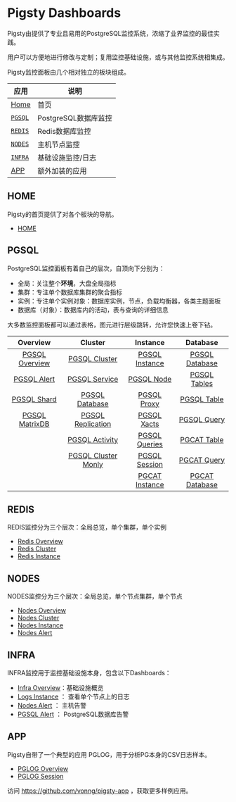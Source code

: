 # Pigsty Dashboards

Pigsty由提供了专业且易用的PostgreSQL监控系统，浓缩了业界监控的最佳实践。

用户可以方便地进行修改与定制；复用监控基础设施，或与其他监控系统相集成。

Pigsty监控面板由几个相对独立的板块组成。

| 应用                  | 说明              |
|---------------------|-----------------|
| [Home](http://demo.pigsty.cc/d/home) | 首页 |
| [`PGSQL`](#PGSQL监控) | PostgreSQL数据库监控 |
| [`REDIS`](#REDIS监控) | Redis数据库监控      |
| [`NODES`](#NODES监控) | 主机节点监控          |
| [`INFRA`](#INFRA监控) | 基础设施监控/日志  |
| [APP](#APP) | 额外加装的应用 |



## HOME

Pigsty的首页提供了对各个板块的导航。

* [HOME](http://demo.pigsty.cc/d/home)



## PGSQL

PostgreSQL监控面板有着自己的层次，自顶向下分别为：

* 全局：关注整个**环境**，大盘全局指标
* 集群：专注单个数据库集群的聚合指标
* 实例：专注单个实例对象：数据库实例，节点，负载均衡器，各类主题面板
* 数据库（对象）：数据库内的活动，表与查询的详细信息

大多数监控面板都可以通过表格，图元进行层级跳转，允许您快速上卷下钻。


|                         Overview                         |                              Cluster                               |                         Instance                         |                            Database                            |
|:--------------------------------------------------------:|:------------------------------------------------------------------:|:--------------------------------------------------------:|:--------------------------------------------------------------:|
| [PGSQL Overview](http://demo.pigsty.cc/d/pgsql-overview) |       [PGSQL Cluster](http://demo.pigsty.cc/d/pgsql-cluster)       | [PGSQL Instance](http://demo.pigsty.cc/d/pgsql-instance) |    [PGSQL Database](http://demo.pigsty.cc/d/pgsql-database)    |
|   [PGSQL Alert](http://demo.pigsty.cc/d/pgsql-alert/)    |       [PGSQL Service](http://demo.pigsty.cc/d/pgsql-service)       |    [PGSQL Node](http://demo.pigsty.cc/d/pgsql-node/)     |      [PGSQL Tables](http://demo.pigsty.cc/d/pgsql-tables)      |
|    [PGSQL Shard](http://demo.pigsty.cc/d/pgsql-shard)    |     [PGSQL Database](http://demo.pigsty.cc/d/pgsql-databases)      |    [PGSQL Proxy](http://demo.pigsty.cc/d/pgsql-proxy)    |       [PGSQL Table](http://demo.pigsty.cc/d/pgsql-table)       |
| [PGSQL MatrixDB](http://demo.pigsty.cc/d/gpsql-overview) |   [PGSQL Replication](http://demo.pigsty.cc/d/pgsql-replication)   |    [PGSQL Xacts](http://demo.pigsty.cc/d/pgsql-xacts)    |       [PGSQL Query](http://demo.pigsty.cc/d/pgsql-query)       |
|                                                          |      [PGSQL Activity](http://demo.pigsty.cc/d/pgsql-activity)      |  [PGSQL Queries](http://demo.pigsty.cc/d/pgsql-queries)  | [PGCAT Table](http://demo.pigsty.cc/d/pgcat-table/pgcat-table) |
|                                                          | [PGSQL Cluster Monly](http://demo.pigsty.cc/d/pgsql-cluster-monly) |  [PGSQL Session](http://demo.pigsty.cc/d/pgsql-session)  |       [PGCAT Query](http://demo.pigsty.cc/d/pgcat-query)       |
|                                                          |                                                                    | [PGCAT Instance](http://demo.pigsty.cc/d/pgcat-instance) |    [PGCAT Database](http://demo.pigsty.cc/d/pgcat-database)    |



## REDIS

REDIS监控分为三个层次：全局总览，单个集群，单个实例

* [Redis Overview](http://demo.pigsty.cc/d/redis-overview)
* [Redis Cluster](http://demo.pigsty.cc/d/redis-cluster)
* [Redis Instance](http://demo.pigsty.cc/d/redis-instance)



## NODES

NODES监控分为三个层次：全局总览，单个节点集群，单个节点

* [Nodes Overview](http://demo.pigsty.cc/d/nodes-overview)
* [Nodes Cluster](http://demo.pigsty.cc/d/nodes-cluster)
* [Nodes Instance](http://demo.pigsty.cc/d/nodes-instance)
* [Nodes Alert](http://demo.pigsty.cc/d/nodes-alert)



## INFRA

INFRA监控用于监控基础设施本身，包含以下Dashboards：

* [Infra Overview](http://demo.pigsty.cc/d/infra-overview)：基础设施概览
* [Logs Instance](http://demo.pigsty.cc/d/logs-instance) ： 查看单个节点上的日志
* [Nodes Alert](http://demo.pigsty.cc/d/nodes-alert) ： 主机告警
* [PGSQL Alert](http://demo.pigsty.cc/d/pgsql-alert/) ： PostgreSQL数据库告警



## APP

Pigsty自带了一个典型的应用 PGLOG，用于分析PG本身的CSV日志样本。

* [PGLOG Overview](http://demo.pigsty.cc/d/pglog-overview)
* [PGLOG Session](http://demo.pigsty.cc/d/pglog-session)

访问 https://github.com/vonng/pigsty-app ，获取更多样例应用。
